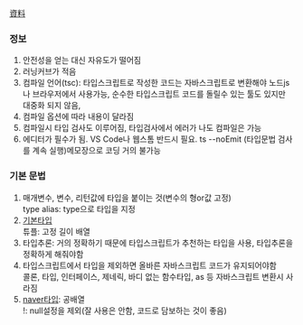 [資料](https://github.com/zerocho/ts-all-in-one)

### 정보
1. 안전성을 얻는 대신 자유도가 떨어짐
1. 러닝커브가 적음
1. 컴파일 언어(tsc): 타입스크립트로 작성한 코드는 자바스크립트로 변환해야 노드js나 브라우저에서 사용가능, 순수한 타입스크립트 코드를 돌릴수 있는 툴도 있지만 대중화 되지 않음, 
1. 컴파일 옵션에 따라 내용이 달라짐
1. 컴파일시 타입 검사도 이루어짐, 타입검사에서 에러가 나도 컴파일은 가능
1. 에디터가 필수가 됨. VS Code나 웹스톰 반드시 필요. ts --noEmit (타입문법 검사를 계속 실행)메모장으로 코딩 거의 불가능

### 기본 문법
1. 매개변수, 변수, 리턴값에 타입을 붙이는 것(변수의 형or값 고정)   
   type alias: type으로 타입을 지정
1. [기본타입](https://joshua1988.github.io/ts/guide/basic-types.html#%ED%83%80%EC%9E%85%EC%8A%A4%ED%81%AC%EB%A6%BD%ED%8A%B8-%EA%B8%B0%EB%B3%B8-%ED%83%80%EC%9E%85)   
  튜플: 고정 길이 배열 
1. 타입추론: 거의 정확하기 때문에 타입스크립트가 추천하는 타입을 사용, 타입추론을 정확하게 해줘야함
1. 타입스크립트에서 타입을 제외하면 올바른 자바스크립트 코드가 유지되어야함   
콜론, 타입, 인터페이스, 제네릭, 바디 없는 함수타입, as 등 자바스크립트 변환시 사라짐
1. [naver타입](https://ui.toast.com/weekly-pick/ko_20220323): 공배열   
   !: null설정을 제외(잘 사용은 안함, 코드로 담보하는 것이 좋음)
